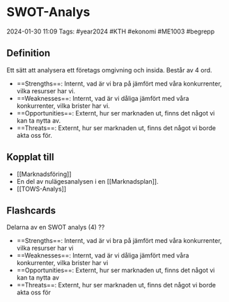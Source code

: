 # SWOT-Analys

2024-01-30 11:09
Tags: #year2024 #KTH #ekonomi #ME1003 #begrepp

## Definition

Ett sätt att analysera ett företags omgivning och insida. Består av 4 ord.

- ==Strengths==: Internt, vad är vi bra på jämfört med våra konkurrenter, vilka resurser har vi.
- ==Weaknesses==: Internt, vad är vi dåliga jämfört med våra konkurrenter, vilka brister har vi.
- ==Opportunities==: Externt, hur ser marknaden ut, finns det något vi kan ta nytta av.
- ==Threats==: Externt, hur ser marknaden ut, finns det något vi borde akta oss för.

## Kopplat till

- [[Marknadsföring]]
- En del av nulägesanalysen i en [[Marknadsplan]].
- [[TOWS-Analys]]

## Flashcards

Delarna av en SWOT analys (4)
??
- ==Strengths==: Internt, vad är vi bra på jämfört med våra konkurrenter, vilka resurser har vi
- ==Weaknesses==: Internt, vad är vi dåliga jämfört med våra konkurrenter, vilka brister har vi
- ==Opportunities==: Externt, hur ser marknaden ut, finns det något vi kan ta nytta av
- ==Threats==: Externt, hur ser marknaden ut, finns det något vi borde akta oss för
<!--SR:!2024-02-22,14,290!2024-02-18,13,290-->
